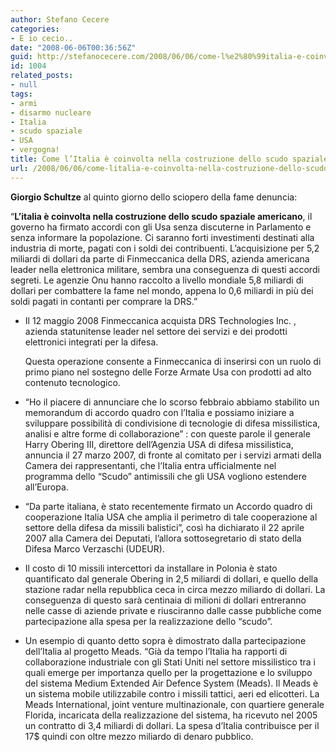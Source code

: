 ```yaml
---
author: Stefano Cecere
categories:
- E io cecio..
date: "2008-06-06T00:36:56Z"
guid: http://stefanocecere.com/2008/06/06/come-l%e2%80%99italia-e-coinvolta-nella-costruzione-dello-scudo-spaziale-americano/
id: 1004
related_posts:
- null
tags:
- armi
- disarmo nucleare
- Italia
- scudo spaziale
- USA
- vergogna!
title: Come l’Italia è coinvolta nella costruzione dello scudo spaziale americano
url: /2008/06/06/come-litalia-e-coinvolta-nella-costruzione-dello-scudo-spaziale-americano/
---
```


**Giorgio Schultze** al quinto giorno dello sciopero della fame denuncia:
   
“**L’italia è coinvolta nella costruzione dello scudo spaziale americano**, il governo ha firmato accordi con gli Usa senza discuterne in Parlamento e senza informare la popolazione. Ci saranno forti investimenti destinati alla industria di morte, pagati con i soldi dei contribuenti. L’acquisizione per 5,2 miliardi di dollari da parte di Finmeccanica della DRS, azienda americana leader nella elettronica militare, sembra una conseguenza di questi accordi segreti. Le agenzie Onu hanno raccolto a livello mondiale 5,8 miliardi di dollari per combattere la fame nel mondo, appena lo 0,6 miliardi in più dei soldi pagati in contanti per comprare la DRS.”

  * Il 12 maggio 2008 Finmeccanica acquista DRS Technologies Inc. , azienda statunitense leader nel settore dei servizi e dei prodotti elettronici integrati per la difesa.
  
    Questa operazione consente a Finmeccanica di inserirsi con un ruolo di primo piano nel sostegno delle Forze Armate Usa con prodotti ad alto contenuto tecnologico. 
  * “Ho il piacere di annunciare che lo scorso febbraio abbiamo stabilito un memorandum di accordo quadro con l’Italia e possiamo iniziare a sviluppare possibilità di condivisione di tecnologie di difesa missilistica, analisi e altre forme di collaborazione” : con queste parole il generale Harry Obering III, direttore dell’Agenzia USA di difesa missilistica, annuncia il 27 marzo 2007, di fronte al comitato per i servizi armati della Camera dei rappresentanti, che l’Italia entra ufficialmente nel programma dello “Scudo” antimissili che gli USA vogliono estendere all’Europa. 
  * “Da parte italiana, è stato recentemente firmato un Accordo quadro di cooperazione Italia USA che amplia il perimetro di tale cooperazione al settore della difesa da missili balistici”, così ha dichiarato il 22 aprile 2007 alla Camera dei Deputati, l’allora sottosegretario di stato della Difesa Marco Verzaschi (UDEUR). 
  * Il costo di 10 missili intercettori da installare in Polonia è stato quantificato dal generale Obering in 2,5 miliardi di dollari, e quello della stazione radar nella repubblica ceca in circa mezzo miliardo di dollari. La conseguenza di questo sarà centinaia di milioni di dollari entreranno nelle casse di aziende private e riusciranno dalle casse pubbliche come partecipazione alla spesa per la realizzazione dello “scudo”. 
  * Un esempio di quanto detto sopra è dimostrato dalla partecipazione dell’Italia al progetto Meads. “Già da tempo l’Italia ha rapporti di collaborazione industriale con gli Stati Uniti nel settore missilistico tra i quali emerge per importanza quello per la progettazione e lo sviluppo del sistema Medium Extended Air Defence System (Meads). Il Meads è un sistema mobile utilizzabile contro i missili tattici, aeri ed elicotteri. La Meads International, joint venture multinazionale, con quartiere generale Florida, incaricata della realizzazione del sistema, ha ricevuto nel 2005 un contratto di 3,4 miliardi di dollari. La spesa d’Italia contribuisce per il 17$ quindi con oltre mezzo miliardo di denaro pubblico.